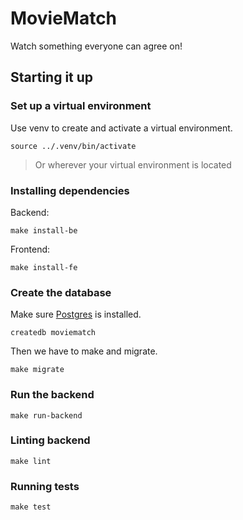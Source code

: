 # MovieMatch

Watch something everyone can agree on!

## Starting it up

### Set up a virtual environment

Use venv to create and activate a virtual environment.

```shell
source ../.venv/bin/activate
```
> Or wherever your virtual environment is located

### Installing dependencies

Backend:
```shell
make install-be
```

Frontend:
```shell
make install-fe
```

### Create the database

Make sure [Postgres](https://postgresapp.com/) is installed.

```shell
createdb moviematch
```

Then we have to make and migrate.

```shell
make migrate
```

### Run the backend

```shell
make run-backend
```

### Linting backend

```shell
make lint
```

### Running tests

```shell
make test
```
